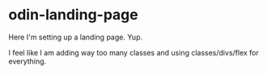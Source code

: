 # odin-landing-page

Here I'm setting up a landing page. Yup. 

I feel like I am adding way too many classes and using classes/divs/flex for everything.